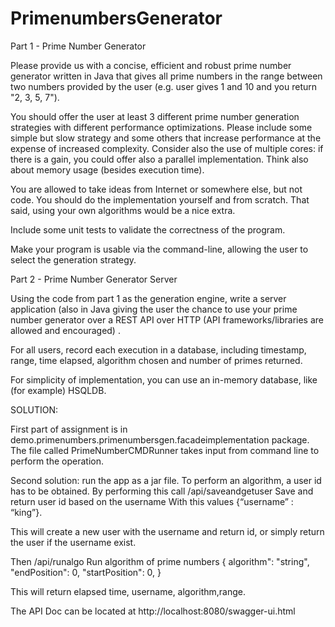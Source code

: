 # PrimenumbersGenerator

Part 1 - Prime Number Generator

Please provide us with a concise, efficient and robust prime number generator written in Java that gives all prime numbers in the range between two numbers provided by the user (e.g. user gives 1 and 10 and you return "2, 3, 5, 7"). 

You should offer the user at least 3 different prime number generation strategies with different performance optimizations. Please include some simple but slow strategy and some others that increase performance at the expense of increased complexity. Consider also the use of multiple cores: if there is a gain, you could offer also a parallel implementation. Think also about memory usage (besides execution time).

You are allowed to take ideas from Internet or somewhere else, but not code. You should do the implementation yourself and from scratch. That said, using your own algorithms would be a nice extra.

Include some unit tests to validate the correctness of the program.

Make your program is usable via the command-line, allowing the user to select the generation strategy.

Part 2 - Prime Number Generator Server

Using the code from part 1 as the generation engine, write a server application (also in Java giving the user the chance to use your prime number generator over a REST API over HTTP (API frameworks/libraries are allowed and encouraged) . 

For all users, record each execution in a database, including timestamp, range, time elapsed, algorithm chosen and number of primes returned. 

For simplicity of implementation, you can use an in-memory database, like (for example) HSQLDB.




SOLUTION:

First part of assignment is in demo.primenumbers.primenumbersgen.facadeimplementation  package. The file called PrimeNumberCMDRunner takes input from command line to perform the operation.

Second solution: run the app as a jar file.
To perform an algorithm, a user id has to be obtained. By performing this call
/api/saveandgetuser
Save and return user id based on the username
With this values {“username” : “king”}.

This will create a new user with the username and return id, or simply return the user if the username exist.

Then /api/runalgo
Run algorithm of prime numbers
{
algorithm": "string",
      "endPosition": 0, 
      "startPosition": 0,
}

This will return elapsed time, username, algorithm,range.

The API Doc can be located at http://localhost:8080/swagger-ui.html


